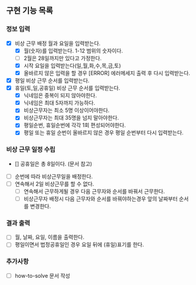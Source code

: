 ## 구현 기능 목록

### 정보 입력
- [X] 비상 근무 배정 월과 요일을 입력받는다.
  - [x] 월(숫자)를 입력받는다. 1-12 범위의 숫자이다.
  - [ ] 2월은 28일까지만 있다고 가정한다.
  - [x] 시작 요일을 입력받는다(일,월,화,수,목,금,토)
  - [x] 올바르지 않은 입력을 할 경우 [ERROR] 에러메세지 출력 후 다시 입력받는다.
- [X] 평일 비상 근무 순서를 입력받는다.
- [X] 휴일(토,일,공휴일) 비상 근무 순서를 입력받는다.
  - [X] 닉네임은 중복이 되지 않아야한다.
  - [x] 닉네임은 최대 5자까지 가능하다.
  - [x] 비상근무자는 최소 5명 이상이어야한다.
  - [x] 비상근무자는 최대 35명을 넘지 말아야한다.
  - [x] 평일순번, 휴일순번에 각각 1회 편성되어야한다.
  - [x] 평일 또는 휴일 순번이 올바르지 않은 경우 평일 순번부터 다시 입력받는다.

### 비상 근무 일정 수립
- [] 공휴일은 총 8일이다. (문서 참고)
- [ ] 순번에 따라 비상근무일을 배정한다.
- [ ] 연속해서 2일 비상근무를 할 수 없다.
  - [ ] 연속해서 근무하게될 경우 다음 근무자와 순서를 바꿔서 근무한다.
  - [ ] 비상근무자 배정시 다음 근무자와 순서를 바꿔야하는경우 앞의 날짜부터 순서를 변경한다.

### 결과 출력
- [ ] 월, 날짜, 요일, 이름을 출력한다.
- [ ] 평일이면서 법정공휴일인 경우 요일 뒤에 (휴일)표기를 한다.

### 추가사항
- [ ] how-to-solve 문서 작성